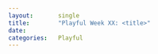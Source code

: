 ```yaml
---
layout:       single
title:        "Playful Week XX: <title>"
date:         
categories:   Playful
---
```

